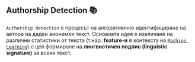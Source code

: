 ## Authorship Detection :books:

`Authorship detection` е процесът на алгоритмично идентифициране на автора на даден анонимен текст. Основната идея е извличане на различни статистики от текста (т.нар. **feature-и** в контекста на [`Machine Learning`](https://en.wikipedia.org/wiki/Machine_learning)) с цел формиране на **лингвистичен подпис (linguistic signature)** за всеки текст.
